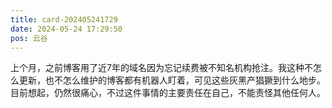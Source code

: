 ```yaml
---
title: card-202405241729
date: 2024-05-24 17:29:50
pos: 云谷
---
```

上个月，之前博客用了近7年的域名因为忘记续费被不知名机构抢注。我这种不怎么更新，也不怎么维护的博客都有机器人盯着，可见这些灰黑产猖獗到什么地步。目前想起，仍然很痛心，不过这件事情的主要责任在自己，不能责怪其他任何人。